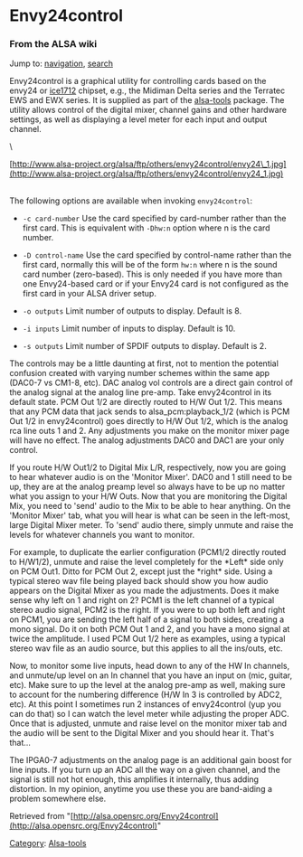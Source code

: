 Envy24control
=============

### From the ALSA wiki

Jump to: [navigation](#mw-head), [search](#p-search)

Envy24control is a graphical utility for controlling cards based on the
envy24 or [ice1712](/Ice1712 "Ice1712") chipset, e.g., the Midiman Delta
series and the Terratec EWS and EWX series. It is supplied as part of
the [alsa-tools](/Alsa-tools "Alsa-tools") package. The utility allows
control of the digital mixer, channel gains and other hardware settings,
as well as displaying a level meter for each input and output channel.

\

[http://www.alsa-project.org/alsa/ftp/others/envy24control/envy24\_1.jpg](http://www.alsa-project.org/alsa/ftp/others/envy24control/envy24_1.jpg)

\
 The following options are available when invoking `envy24control`:

-   `-c card-number`
    Use the card specified by card-number rather than the first card.
    This is equivalent with `-Dhw:n` option where n is the card number.

-   `-D control-name`
    Use the card specified by control-name rather than the first card,
    normally this will be of the form `hw:n` where n is the sound card
    number (zero-based). This is only needed if you have more than one
    Envy24-based card or if your Envy24 card is not configured as the
    first card in your ALSA driver setup.

-   `-o outputs`
    Limit number of outputs to display. Default is 8.

-   `-i inputs`
    Limit number of inputs to display. Default is 10.

-   `-s outputs`
    Limit number of SPDIF outputs to display. Default is 2.

The controls may be a little daunting at first, not to mention the
potential confusion created with varying number schemes within the same
app (DAC0-7 vs CM1-8, etc). DAC analog vol controls are a direct gain
control of the analog signal at the analog line pre-amp. Take
envy24control in its default state. PCM Out 1/2 are directly routed to
H/W Out 1/2. This means that any PCM data that jack sends to
alsa\_pcm:playback\_1/2 (which is PCM Out 1/2 in envy24control) goes
directly to H/W Out 1/2, which is the analog rca line outs 1 and 2. Any
adjustments you make on the monitor mixer page will have no effect. The
analog adjustments DAC0 and DAC1 are your only control.

If you route H/W Out1/2 to Digital Mix L/R, respectively, now you are
going to hear whatever audio is on the 'Monitor Mixer'. DAC0 and 1 still
need to be up, they are at the analog preamp level so always have to be
up no matter what you assign to your H/W Outs. Now that you are
monitoring the Digital Mix, you need to 'send' audio to the Mix to be
able to hear anything. On the 'Monitor Mixer' tab, what you will hear is
what can be seen in the left-most, large Digital Mixer meter. To 'send'
audio there, simply unmute and raise the levels for whatever channels
you want to monitor.

For example, to duplicate the earlier configuration (PCM1/2 directly
routed to H/W1/2), unmute and raise the level completely for the
\*Left\* side only on PCM Out1. Ditto for PCM Out 2, except just the
\*right\* side. Using a typical stereo wav file being played back should
show you how audio appears on the Digital Mixer as you made the
adjustments. Does it make sense why left on 1 and right on 2? PCM1 is
the left channel of a typical stereo audio signal, PCM2 is the right. If
you were to up both left and right on PCM1, you are sending the left
half of a signal to both sides, creating a mono signal. Do it on both
PCM Out 1 and 2, and you have a mono signal at twice the amplitude. I
used PCM Out 1/2 here as examples, using a typical stereo wav file as an
audio source, but this applies to all the ins/outs, etc.

Now, to monitor some live inputs, head down to any of the HW In
channels, and unmute/up level on an In channel that you have an input on
(mic, guitar, etc). Make sure to up the level at the analog pre-amp as
well, making sure to account for the numbering difference (H/W In 3 is
controlled by ADC2, etc). At this point I sometimes run 2 instances of
envy24control (yup you can do that) so I can watch the level meter while
adjusting the proper ADC. Once that is adjusted, unmute and raise level
on the monitor mixer tab and the audio will be sent to the Digital Mixer
and you should hear it. That's that...

The IPGA0-7 adjustments on the analog page is an additional gain boost
for line inputs. If you turn up an ADC all the way on a given channel,
and the signal is still not hot enough, this amplifies it internally,
thus adding distortion. In my opinion, anytime you use these you are
band-aiding a problem somewhere else.

Retrieved from
"[http://alsa.opensrc.org/Envy24control](http://alsa.opensrc.org/Envy24control)"

[Category](/Special:Categories "Special:Categories"):
[Alsa-tools](/Category:Alsa-tools "Category:Alsa-tools")

